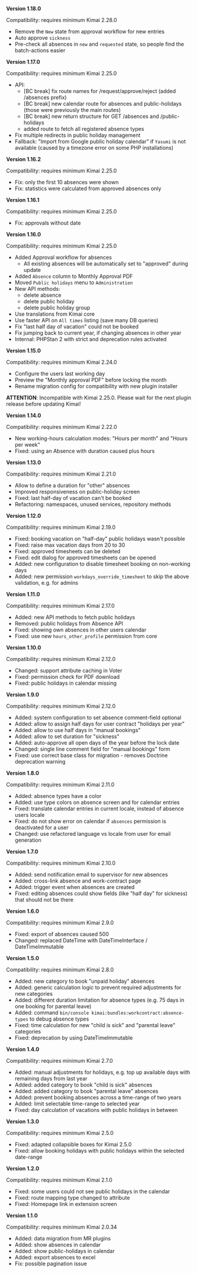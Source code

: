 **Version 1.18.0**

Compatibility: requires minimum Kimai 2.28.0

- Remove the `New` state from approval workflow for new entries
- Auto approve `sickness`
- Pre-check all absences in `new` and `requested` state, so people find the batch-actions easier

**Version 1.17.0**

Compatibility: requires minimum Kimai 2.25.0

- API: 
  - [BC break] fix route names for /request/approve/reject (added /absences prefix)
  - [BC break] new calendar route for absences and public-holidays (those were previously the main routes)
  - [BC break] new return structure for GET /absences and /public-holidays
  - added route to fetch all registered absence types
- Fix multiple redirects in public holiday management
- Fallback: "Import from Google public holiday calendar" if `Yasumi` is not available (caused by a timezone error on some PHP installations)

**Version 1.16.2**

Compatibility: requires minimum Kimai 2.25.0

- Fix: only the first 10 absences were shown
- Fix: statistics were calculated from approved absences only

**Version 1.16.1**

Compatibility: requires minimum Kimai 2.25.0

- Fix: approvals without date

**Version 1.16.0**

Compatibility: requires minimum Kimai 2.25.0

- Added Approval workflow for absences
  - All existing absences will be automatically set to "approved" during update
- Added `Absence` column to Monthly Approval PDF
- Moved `Public holidays` menu to `Administration`
- New API methods:
    - delete absence
    - delete public holiday
    - delete public holiday group
- Use translations from Kimai core
- Use faster API on `All times` listing (save many DB queries)
- Fix "last half day of vacation" could not be booked 
- Fix jumping back to current year, if changing absences in other year
- Internal: PHPStan 2 with strict and deprecation rules activated

**Version 1.15.0**

Compatibility: requires minimum Kimai 2.24.0

- Configure the users last working day
- Preview the "Monthly approval PDF" before locking the month
- Rename migration config for compatibility with new plugin installer

**ATTENTION**: Incompatible with Kimai 2.25.0. Please wait for the next plugin release before updating Kimai!

**Version 1.14.0**

Compatibility: requires minimum Kimai 2.22.0

- New working-hours calculation modes: "Hours per month" and "Hours per week"
- Fixed: using an Absence with duration caused plus hours

**Version 1.13.0**

Compatibility: requires minimum Kimai 2.21.0

- Allow to define a duration for "other" absences
- Improved responsiveness on public-holiday screen
- Fixed: last half-day of vacation can't be booked
- Refactoring: namespaces, unused services, repository methods

**Version 1.12.0**

Compatibility: requires minimum Kimai 2.19.0

- Fixed: booking vacation on "half-day" public holidays wasn't possible
- Fixed: raise max vacation days from 20 to 30
- Fixed: approved timesheets can be deleted
- Fixed: edit dialog for approved timesheets can be opened
- Added: new configuration to disable timesheet booking on non-working days
- Added: new permission `workdays_override_timesheet` to skip the above validation, e.g. for admins

**Version 1.11.0**

Compatibility: requires minimum Kimai 2.17.0

- Added: new API methods to fetch public holidays
- Removed: public holidays from Absence API 
- Fixed: showing own absences in other users calendar
- Fixed: use new `hours_other_profile` permission from core 

**Version 1.10.0**

Compatibility: requires minimum Kimai 2.12.0

- Changed: support attribute caching in Voter
- Fixed: permission check for PDF download
- Fixed: public holidays in calendar missing

**Version 1.9.0**

Compatibility: requires minimum Kimai 2.12.0

- Added: system configuration to set absence comment-field optional
- Added: allow to assign half days for user contract "holidays per year"
- Added: allow to use half days in "manual bookings"
- Added: allow to set duration for "sickness" 
- Added: auto-approve all open days of the year before the lock date
- Changed: single line comment field for "manual bookings" form 
- Fixed: use correct base class for migration - removes Doctrine deprecation warning

**Version 1.8.0**

Compatibility: requires minimum Kimai 2.11.0

- Added: absence types have a color
- Added: use type colors on absence screen and for calendar entries
- Fixed: translate calendar entries in current locale, instead of absence users locale
- Fixed: do not show error on calendar if `absences` permission is deactivated for a user
- Changed: use refactored language vs locale from user for email generation

**Version 1.7.0**

Compatibility: requires minimum Kimai 2.10.0

- Added: send notification email to supervisor for new absences
- Added: cross-link absence and work-contract page
- Added: trigger event when absences are created
- Fixed: editing absences could show fields (like "half day" for sickness) that should not be there 

**Version 1.6.0**

Compatibility: requires minimum Kimai 2.9.0

- Fixed: export of absences caused 500
- Changed: replaced DateTime with DateTimeInterface / DateTimeImmutable

**Version 1.5.0**

Compatibility: requires minimum Kimai 2.8.0

- Added: new category to book "unpaid holiday" absences
- Added: generic calculation logic to prevent required adjustments for new categories
- Added: different duration limitation for absence types (e.g. 75 days in one booking for parental leave)
- Added: command `bin/console kimai:bundles:workcontract:absence-types` to debug absence types
- Fixed: time calculation for new "child is sick" and "parental leave" categories
- Fixed: deprecation by using DateTimeImmutable

**Version 1.4.0**

Compatibility: requires minimum Kimai 2.7.0

- Added: manual adjustments for holidays, e.g. top up available days with remaining days from last year
- Added: added category to book "child is sick" absences
- Added: added category to book "parental leave" absences
- Added: prevent booking absences across a time-range of two years
- Added: limit selectable time-range to selected year
- Fixed: day calculation of vacations with public holidays in between 

**Version 1.3.0**

Compatibility: requires minimum Kimai 2.5.0

- Fixed: adapted collapsible boxes for Kimai 2.5.0
- Fixed: allow booking holidays with public holidays within the selected date-range

**Version 1.2.0**

Compatibility: requires minimum Kimai 2.1.0

- Fixed: some users could not see public holidays in the calendar
- Fixed: route mapping type changed to attribute
- Fixed: Homepage link in extension screen

**Version 1.1.0**

Compatibility: requires minimum Kimai 2.0.34

- Added: data migration from MR plugins
- Added: show absences in calendar
- Added: show public-holidays in calendar
- Added: export absences to excel
- Fix: possible pagination issue

